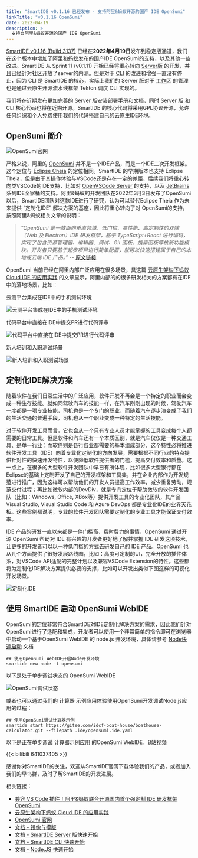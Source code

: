 ```yaml
---
title: "SmartIDE v0.1.16 已经发布 - 支持阿里&蚂蚁开源的国产 IDE OpenSumi"
linkTitle: "v0.1.16 OpenSumi"
date: 2022-04-19
description: >
  支持自阿里&蚂蚁开源的国产 IDE OpenSumi
---
```


[SmartIDE v0.1.16 (Build 3137)](/zh/docs/install/) 已经在**2022年4月19日**发布到稳定版通道，我们在这个版本中增加了阿里和蚂蚁发布的国产IDE OpenSumi的支持，以及其他一些改进。SmartIDE 从 Sprint 11 (v0.1.11) 开始已经将重心转向 [Server版](/zh/docs/quickstart/server/) 的开发，并且已经针对社区开放了server的内测。但是对于 [CLI](/zh/docs/quickstart/cli/) 的改进和增强一直没有停止，因为 CLI 是 SmartIDE 的核心，实际上我们的 Server 版对于 [工作区](/zh/docs/overview/workspace/) 的管理也是通过云原生开源流水线框架 Tekton 调度 CLI 实现的。

我们将在近期发布更加完善的 Server 版安装部署手册和文档，同时 Server 版 和 CLI 核心代码也将在近期开源。SmartIDE 的核心代码将采用GPL协议开源，允许任何组织和个人免费使用我们的代码搭建自己的云原生IDE环境。

## OpenSumi 简介

![OpenSumi官网](images/opensumi000.png)

严格来说，阿里的 [OpenSumi](https://opensumi.com/) 并不是一个IDE产品，而是一个IDE二次开发框架。这个定位与 [Eclipse Cheia](https://theia-ide.org/) 的定位相同。SmartIDE 的早期版本也支持 Eclipse Theia，但是由于其操作体验与VSCode还是存在一定的差距，后续我们将重心转向类VSCode的IDE支持，比如对 [OpenVSCode Server](https://github.com/gitpod-io/openvscode-server) 的支持，以及 [JetBrains](https://www.jetbrains.com/) 系列IDE全家桶的支持。阿里&蚂蚁的开发团队在2022年3月3日发布了OpenSumi以后，SmartIDE团队对这款IDE进行了研究，认为可以替代Eclipse Theia 作为未来提供 “定制化IDE” 解决方案的基座，因此将重心转向了对 OpenSumi的支持，按照阿里&蚂蚁相关文章的说明：

> *“OpenSumi 是一款面向垂直领域，低门槛、高性能、高定制性的双端（Web 及 Electron）IDE 研发框架，基于 TypeScript+React 进行编码，实现了包含资源管理器、编辑器、调试、Git 面板、搜索⾯板等核新功能模块。开发者只要基于起步项目进行简单配置，就可以快速搭建属于自己的本地或云端 IDE 产品。”*  -- [原文链接](https://mp.weixin.qq.com/s/wVXCOO8WloKs-LWERA2_vA)

OpenSumi 当前已经在阿里内部广泛应用在很多场景，具这篇 [云原生架构下蚂蚁 Cloud IDE 的应用实践](https://mp.weixin.qq.com/s?__biz=Mzg2OTYyODU0NQ==&mid=2247485177&idx=1&sn=90b4ccca12fe250d9ac4e86660ccd95f&scene=21#wechat_redirect) 的文章显示，阿里内部的的很多研发相关的方案都有在IDE中的落地场景，比如：

云测平台集成在IDE中的手机测试环境

![云测平台集成在IDE中的手机测试环境](images/opensumi-640.gif)

代码平台中直接在IDE中提交PR进行代码评审

![代码平台中直接在IDE中提交PR进行代码评审](images/opensumi-641.gif)

新人培训和入职测试场景

![新人培训和入职测试场景](images/opensumi-642.png)

## 定制化IDE解决方案

随着软件在我们日常生活中的广泛应用，软件开发不再会是一个特定的职业而会变成一种生存技能。就如同驾驶汽车的技能一样，在汽车刚刚出现的时候，驾驶汽车一度都是一项专业技能，司机也是一个专门的职业，而随着汽车逐步演变成了我们的生活交通的普遍手段，司机也从一个职业变成一种特定的生活技能。

对于软件开发工具而言，它也会从一个只有专业人员才能掌握的工具变成每个人都需要的日常工具。但是软件和汽车还有一个本质区别，就是汽车仅仅是一种交通工具、是单一行业；而软件则是各行各业都需要的基本组成部分，这个特性必将推进软件开发工具（IDE）向着专业化定制化的方向发展，需要根据不同行业的特点提供针对性的快速开发特性，以便降低软件提供者的门槛，提高交付效率和质量。这一点上，在很多的大型软件开发团队中早已有所体现，比如很多大型银行都在Eclipse的基础上定制开发了自己的开发框架和工具集，并在企业内部作为开发规范进行推广，因为这样可以帮助他们的开发人员提高工作效率，减少重复劳动，规范交付过程；再比如微软内部的DevDiv，就是专门定位于帮助微软的软件开发团队（比如：Windows, Office, XBox等）提供开发工具的专业化团队，其产品Visual Studio, Visual Studio Code 和 Azure DevOps 都是专业化IDE的业界天花板。这些案例都说明，专业的软件开发团队需要定制化的专业工具才能保证交付效率。

IDE 产品的研发一直以来都是一件门槛高、费时费力的事情，OpenSumi 通过开源 OpenSumi 帮助对 IDE 有兴趣的开发者更好地了解并掌握 IDE 研发这项技术，让更多的开发者可以以一种低门槛的方式去研发自己的 IDE 产品。OpenSumi 也从几个方面提供了很好发展路线图，比如：高度可定制的UI，完全开放的插件体系，对VSCode API适配的完整计划以及兼容VSCode Extension的特性。这些都将为定制化IDE解决方案提供必要的支撑，比如可以开发出类似下图这样的可视化开发场景。

![定制化IDE](images/theia-001.gif)

## 使用 SmartIDE 启动 OpenSumi WebIDE 

OpenSumi的定位非常符合SmartIDE对IDE定制化解决方案的需求，因此我们针对OpenSumi进行了适配和集成，开发者可以使用一个非常简单的指令即可在浏览器中启动一个基于OpenSumi WebIDE 的 node.js 开发环境，具体请参考 [Node快速启动](/zh/docs/quickstart/node/#opensumi) 文档

```shell
## 使用OpenSumi WebIDE开启Node开发环境
smartide new node -t opensumi
```

以下是处于单步调试状态的 OpenSumi WebIDE

![OpenSumi调试状态](images/opensumi001.png)

或者也可以通过我们的 计算器 示例应用体验使用OpenSumi开发调试Node.js应用的过程：

```shell
## 使用OpenSumi调试计算器示例
smartide start https://gitee.com/idcf-boat-house/boathouse-calculator.git --filepath .ide/opensumi.ide.yaml
```
以下是正在单步调试 计算器示例应用 的OpenSumi WebIDE，[B站视频](https://www.bilibili.com/video/bv14Y4y187hC)

{{< bilibili 641037405 >}}

感谢你对SmartIDE的关注，欢迎从SmartIDE官网下载体验我们的产品，或者加入我们的早鸟群，及时了解SmartIDE的开发进展。

相关链接：

- [兼容 VS Code 插件！阿里&蚂蚁联合开源国内首个强定制 IDE 研发框架 OpenSumi](https://mp.weixin.qq.com/s/wVXCOO8WloKs-LWERA2_vA)
- [云原生架构下蚂蚁 Cloud IDE 的应用实践](https://mp.weixin.qq.com/s?__biz=Mzg2OTYyODU0NQ==&mid=2247485177&idx=1&sn=90b4ccca12fe250d9ac4e86660ccd95f&scene=21#wechat_redirect)
- [OpenSumi 官网](https://opensumi.com/) 
- [文档 - 镜像与模版](/zh/docs/templates/)
- [文档 - SmartIDE Server 版快速开始](/zh/docs/quickstart/server/)
- [文档 - SmartIDE CLI 快速开始](/zh/docs/quickstart/cli/)
- [文档 - Node.JS 快速开始](/zh/docs/quickstart/node/#opensumi)




